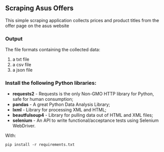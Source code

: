 ## Scraping Asus Offers

This simple scraping application collects prices and product titles from the offer page on the asus website

### Output
The file formats containing the collected data:
1) a txt file
2) a csv file
3) a json file

### Install the following Python libraries:

 * **requests2** - Requests is the only Non-GMO HTTP library for Python, safe for human consumption;
 * **pandas** - A great Python Data Analysis Library;
 * **lxml** - Library for processing XML and HTML;
 * **beautfulsoup4** - Library for pulling data out of HTML and XML files;
 * **selenium** - An API to write functional/acceptance tests using Selenium WebDriver.

With:
```
pip install -r requirements.txt
```
